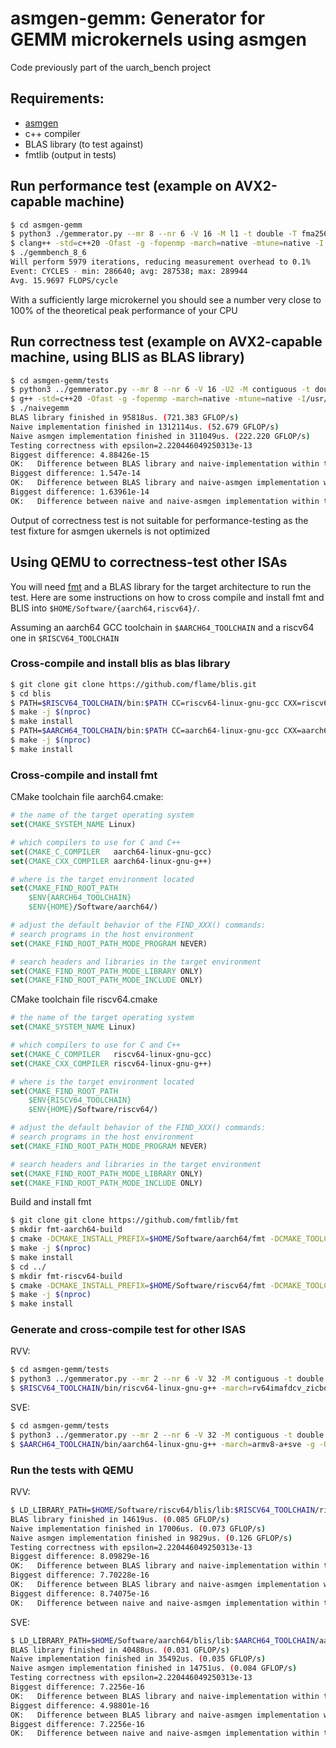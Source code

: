 # asmgen-gemm: Generator for GEMM microkernels using asmgen

Code previously part of the uarch\_bench project

## Requirements:
- [asmgen](https://github.com/linedot/asmgen)
- c++ compiler
- BLAS library (to test against)
- fmtlib (output in tests)


## Run performance test  (example on AVX2-capable machine)
```bash
$ cd asmgen-gemm
$ python3 ./gemmerator.py --mr 8 --nr 6 -V 16 -M l1 -t double -T fma256 --bvec-strat dist1_boff --avec-strat postload --output-filename gemmbench_8_6.cpp gemmbench.cpp.in
$ clang++ -std=c++20 -Ofast -g -fopenmp -march=native -mtune=native -I performance_counters/ -o gemmbench_8_6 gemmbench_8_6.cpp performance_counters/performance_counters_perf.cpp
$ ./gemmbench_8_6
Will perform 5979 iterations, reducing measurement overhead to 0.1%
Event: CYCLES - min: 286640; avg: 287538; max: 289944
Avg. 15.9697 FLOPS/cycle
```
With a sufficiently large microkernel you should see a number very close to 100% of the theoretical peak performance of your CPU

## Run correctness test (example on AVX2-capable machine, using BLIS as BLAS library)

```bash
$ cd asmgen-gemm/tests
$ python3 ../gemmerator.py --mr 8 --nr 6 -V 16 -U2 -M contiguous -t double -T fma256 --bvec-strat dist1_boff --avec-strat postload --output-filename naive_asmgen_gemm.cpp naive_asmgen_gemm.cpp.in
$ g++ -std=c++20 -Ofast -g -fopenmp -march=native -mtune=native -I/usr/include/blis/ naivegemm.cpp naive_asmgen_gemm.cpp -o naivegemm -lfmt -lblis-mt
$ ./naivegemm 
BLAS library finished in 95818us. (721.383 GFLOP/s)
Naive implementation finished in 1312114us. (52.679 GFLOP/s)
Naive asmgen implementation finished in 311049us. (222.220 GFLOP/s)
Testing correctness with epsilon=2.220446049250313e-13
Biggest difference: 4.88426e-15
OK:   Difference between BLAS library and naive-implementation within tolerance.
Biggest difference: 1.547e-14
OK:   Difference between BLAS library and naive-asmgen implementation within tolerance.
Biggest difference: 1.63961e-14
OK:   Difference between naive and naive-asmgen implementation within tolerance.
```

Output of correctness test is not suitable for performance-testing as the test fixture for asmgen ukernels is not optimized

## Using QEMU to correctness-test other ISAs

You will need [fmt](https://github.com/fmtlib/fmt) and a BLAS library for the target architecture to run the test. Here are some instructions on how to cross compile and install fmt and BLIS into `$HOME/Software/{aarch64,riscv64}/`.

Assuming an aarch64 GCC toolchain in `$AARCH64_TOOLCHAIN` and a riscv64 one in `$RISCV64_TOOLCHAIN`

### Cross-compile and install blis as blas library

```bash
$ git clone git clone https://github.com/flame/blis.git
$ cd blis
$ PATH=$RISCV64_TOOLCHAIN/bin:$PATH CC=riscv64-linux-gnu-gcc CXX=riscv64-linux-gnu-g++ AS=riscv64-linux-gnu-as ./configure --enable-static --enable-shared -t openmp --enable-cblas --prefix=$HOME/Software/riscv64/blis rv64iv
$ make -j $(nproc)
$ make install
$ PATH=$AARCH64_TOOLCHAIN/bin:$PATH CC=aarch64-linux-gnu-gcc CXX=aarch64-linux-gnu-g++ AS=aarch64-linux-gnu-as ./configure --enable-static --enable-shared -t openmp --enable-cblas --prefix=$HOME/Software/aarch64/blis armsve
$ make -j $(nproc)
$ make install
```

### Cross-compile and install fmt

CMake toolchain file aarch64.cmake:

```cmake
# the name of the target operating system
set(CMAKE_SYSTEM_NAME Linux)

# which compilers to use for C and C++
set(CMAKE_C_COMPILER   aarch64-linux-gnu-gcc)
set(CMAKE_CXX_COMPILER aarch64-linux-gnu-g++)

# where is the target environment located
set(CMAKE_FIND_ROOT_PATH
    $ENV{AARCH64_TOOLCHAIN}
    $ENV{HOME}/Software/aarch64/)

# adjust the default behavior of the FIND_XXX() commands:
# search programs in the host environment
set(CMAKE_FIND_ROOT_PATH_MODE_PROGRAM NEVER)

# search headers and libraries in the target environment
set(CMAKE_FIND_ROOT_PATH_MODE_LIBRARY ONLY)
set(CMAKE_FIND_ROOT_PATH_MODE_INCLUDE ONLY)
```

CMake toolchain file riscv64.cmake

```cmake
# the name of the target operating system
set(CMAKE_SYSTEM_NAME Linux)

# which compilers to use for C and C++
set(CMAKE_C_COMPILER   riscv64-linux-gnu-gcc)
set(CMAKE_CXX_COMPILER riscv64-linux-gnu-g++)

# where is the target environment located
set(CMAKE_FIND_ROOT_PATH
    $ENV{RISCV64_TOOLCHAIN}
    $ENV{HOME}/Software/riscv64/)

# adjust the default behavior of the FIND_XXX() commands:
# search programs in the host environment
set(CMAKE_FIND_ROOT_PATH_MODE_PROGRAM NEVER)

# search headers and libraries in the target environment
set(CMAKE_FIND_ROOT_PATH_MODE_LIBRARY ONLY)
set(CMAKE_FIND_ROOT_PATH_MODE_INCLUDE ONLY)
```

Build and install fmt

```bash
$ git clone git clone https://github.com/fmtlib/fmt
$ mkdir fmt-aarch64-build
$ cmake -DCMAKE_INSTALL_PREFIX=$HOME/Software/aarch64/fmt -DCMAKE_TOOLCHAIN_FILE=aarch64.cmake -DFMT_TEST=OFF ../fmt/
$ make -j $(nproc)
$ make install
$ cd ../
$ mkdir fmt-riscv64-build
$ cmake -DCMAKE_INSTALL_PREFIX=$HOME/Software/riscv64/fmt -DCMAKE_TOOLCHAIN_FILE=riscv64.cmake -DFMT_TEST=OFF ../fmt/
$ make -j $(nproc)
$ make install
```


### Generate and cross-compile test for other ISAS

RVV:
```bash
$ cd asmgen-gemm/tests
$ python3 ../gemmerator.py --mr 2 --nr 6 -V 32 -M contiguous -t double -T rvv --bvec-strat fmavf --avec-strat preload --output-filename naive_asmgen_gemm_rvv.cpp naive_asmgen_gemm.cpp.in
$ $RISCV64_TOOLCHAIN/bin/riscv64-linux-gnu-g++ -march=rv64imafdcv_zicbop -g -Ofast -fopenmp -I $HOME/Software/riscv64/blis/include/blis -I $HOME/Software/riscv64/fmt/include naivegemm.cpp naive_asmgen_gemm_rvv.cpp -o naivegemm_rvv -L $HOME/Software/riscv64/blis/lib -L $HOME/Software/riscv64/fmt/lib -lblis -lfmt
```

SVE:
```bash
$ cd asmgen-gemm/tests
$ python3 ../gemmerator.py --mr 2 --nr 6 -V 32 -M contiguous -t double -T sve --bvec-strat dist1_boff --avec-strat preload --output-filename naive_asmgen_gemm_sve.cpp naive_asmgen_gemm.cpp.in
$ $AARCH64_TOOLCHAIN/bin/aarch64-linux-gnu-g++ -march=armv8-a+sve -g -Ofast -fopenmp -I $HOME/Software/aarch64/blis/include/blis -I $HOME/Software/aarch64/fmt/include naivegemm.cpp naive_asmgen_gemm_sve.cpp -o naivegemm_sve -L $HOME/Software/aarch64/blis/lib -L $HOME/Software/aarch64/fmt/lib -lblis -lfmt
```


### Run the tests with QEMU

RVV:
```bash
$ LD_LIBRARY_PATH=$HOME/Software/riscv64/blis/lib:$RISCV64_TOOLCHAIN/riscv64-linux-gnu/lib/ qemu-riscv64-static -L RISCV64_TOOLCHAIN/sysroot ./naivegemm_rvv
BLAS library finished in 14619us. (0.085 GFLOP/s)
Naive implementation finished in 17006us. (0.073 GFLOP/s)
Naive asmgen implementation finished in 9829us. (0.126 GFLOP/s)
Testing correctness with epsilon=2.220446049250313e-13
Biggest difference: 8.09829e-16
OK:   Difference between BLAS library and naive-implementation within tolerance.
Biggest difference: 7.70228e-16
OK:   Difference between BLAS library and naive-asmgen implementation within tolerance.
Biggest difference: 8.74075e-16
OK:   Difference between naive and naive-asmgen implementation within tolerance.
```

SVE:
```bash
$ LD_LIBRARY_PATH=$HOME/Software/aarch64/blis/lib:$AARCH64_TOOLCHAIN/aarch64-linux-gnu/lib/ qemu-aarch64-static -L AARCH64_TOOLCHAIN/sysroot ./naivegemm_sve
BLAS library finished in 40488us. (0.031 GFLOP/s)
Naive implementation finished in 35492us. (0.035 GFLOP/s)
Naive asmgen implementation finished in 14751us. (0.084 GFLOP/s)
Testing correctness with epsilon=2.220446049250313e-13
Biggest difference: 7.2256e-16
OK:   Difference between BLAS library and naive-implementation within tolerance.
Biggest difference: 4.98801e-16
OK:   Difference between BLAS library and naive-asmgen implementation within tolerance.
Biggest difference: 7.2256e-16
OK:   Difference between naive and naive-asmgen implementation within tolerance.
```
